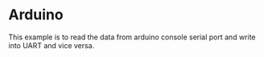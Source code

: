 # Arduino

This example is to read the data from arduino console serial port and write into UART and vice versa.
